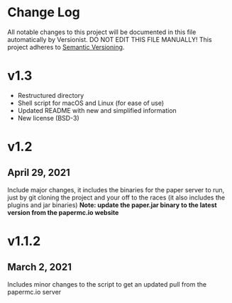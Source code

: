 # Change Log

All notable changes to this project will be documented in this file
automatically by Versionist. DO NOT EDIT THIS FILE MANUALLY!
This project adheres to [Semantic Versioning](http://semver.org/).

# v1.3
* Restructured directory
* Shell script for macOS and Linux (for ease of use)
* Updated README with new and simplified information
* New license (BSD-3)

# v1.2
## April 29, 2021
Include major changes, it includes the binaries for the paper server to run, just by git cloning the project and your off to the races (it also includes the plugins and jar binaries)
**Note: update the paper.jar binary to the latest version from the papermc.io website**

# v1.1.2
## March 2, 2021
Includes minor changes to the script to get an updated pull from the papermc.io server
